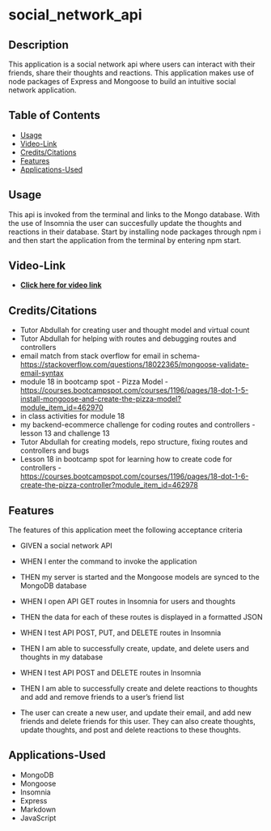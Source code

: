 # social_network_api
## Description
This application is a social network api where users can interact with their friends, share their thoughts and reactions. This application makes use of node packages of Express and Mongoose to build an intuitive social network application.


## Table of Contents
* [Usage](#Usage)
* [Video-Link](#Video-Link)
* [Credits/Citations](#Credits/Citations)
* [Features](#Features)
* [Applications-Used](#Applications-Used)


## Usage
This api is invoked from the terminal and links to the Mongo database. With the use of Insomnia the user can succesfully update the thoughts and reactions in their database. Start by installing node packages through npm i and then start the application from the terminal by entering npm start.


## Video-Link
* **[Click here for video link](https://youtu.be/xT9pbSK2r4E)**


## Credits/Citations
* Tutor Abdullah for creating user and thought model and virtual count
* Tutor Abdullah for helping with routes and debugging routes and controllers
* email match from stack overflow for email in schema- https://stackoverflow.com/questions/18022365/mongoose-validate-email-syntax
* module 18 in bootcamp spot - Pizza Model - https://courses.bootcampspot.com/courses/1196/pages/18-dot-1-5-install-mongoose-and-create-the-pizza-model?module_item_id=462970
* in class activities for module 18
* my backend-ecommerce challenge for coding routes and controllers - lesson 13 and challenge 13
* Tutor Abdullah for creating models, repo structure, fixing routes and controllers and bugs
* Lesson 18 in bootcamp spot for learning how to create code for controllers - https://courses.bootcampspot.com/courses/1196/pages/18-dot-1-6-create-the-pizza-controller?module_item_id=462978


## Features
The features of this application meet the following acceptance criteria
* GIVEN a social network API
* WHEN I enter the command to invoke the application
* THEN my server is started and the Mongoose models are synced to the MongoDB database
* WHEN I open API GET routes in Insomnia for users and thoughts
* THEN the data for each of these routes is displayed in a formatted JSON
* WHEN I test API POST, PUT, and DELETE routes in Insomnia
* THEN I am able to successfully create, update, and delete users and thoughts in my database
* WHEN I test API POST and DELETE routes in Insomnia
* THEN I am able to successfully create and delete reactions to thoughts and add and remove friends to a user’s friend list

* The user can create a new user, and update their email, and add new friends and delete friends for this user. They can also create thoughts, update thoughts, and post and delete reactions to these thoughts. 


## Applications-Used
* MongoDB
* Mongoose
* Insomnia
* Express
* Markdown
* JavaScript

